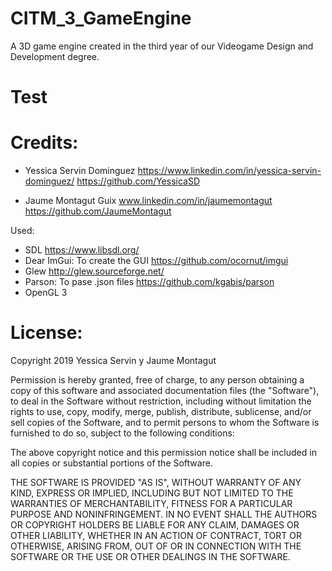 # CITM_3_GameEngine
A 3D game engine created in the third year of our Videogame Design and Development degree.

# Test

# Credits:

- Yessica Servin Dominguez
https://www.linkedin.com/in/yessica-servin-dominguez/
https://github.com/YessicaSD

- Jaume Montagut Guix
www.linkedin.com/in/jaumemontagut
https://github.com/JaumeMontagut

Used:
- SDL
https://www.libsdl.org/
- Dear ImGui: To create the GUI
https://github.com/ocornut/imgui
- Glew
http://glew.sourceforge.net/
- Parson: To pase .json files
https://github.com/kgabis/parson
- OpenGL 3

# License:

Copyright 2019 Yessica Servin y Jaume Montagut

Permission is hereby granted, free of charge, to any person obtaining a copy of this software and associated documentation files (the "Software"), to deal in the Software without restriction, including without limitation the rights to use, copy, modify, merge, publish, distribute, sublicense, and/or sell copies of the Software, and to permit persons to whom the Software is furnished to do so, subject to the following conditions:

The above copyright notice and this permission notice shall be included in all copies or substantial portions of the Software.

THE SOFTWARE IS PROVIDED "AS IS", WITHOUT WARRANTY OF ANY KIND, EXPRESS OR IMPLIED, INCLUDING BUT NOT LIMITED TO THE WARRANTIES OF MERCHANTABILITY, FITNESS FOR A PARTICULAR PURPOSE AND NONINFRINGEMENT. IN NO EVENT SHALL THE AUTHORS OR COPYRIGHT HOLDERS BE LIABLE FOR ANY CLAIM, DAMAGES OR OTHER LIABILITY, WHETHER IN AN ACTION OF CONTRACT, TORT OR OTHERWISE, ARISING FROM, OUT OF OR IN CONNECTION WITH THE SOFTWARE OR THE USE OR OTHER DEALINGS IN THE SOFTWARE.